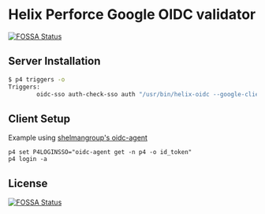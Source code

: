 # Helix Perforce Google OIDC validator
[![FOSSA Status](https://app.fossa.io/api/projects/git%2Bgithub.com%2FEmbarkStudios%2Fhelix-oidc.svg?type=shield)](https://app.fossa.io/projects/git%2Bgithub.com%2FEmbarkStudios%2Fhelix-oidc?ref=badge_shield)


## Server Installation
``` bash
$ p4 triggers -o
Triggers:
        oidc-sso auth-check-sso auth "/usr/bin/helix-oidc --google-client-id <google-client-id> validate --id %email% -c %clientip%"
```

## Client Setup
Example using [shelmangroup's oidc-agent](https://github.com/shelmangroup/oidc-agent)
```
p4 set P4LOGINSSO="oidc-agent get -n p4 -o id_token"
p4 login -a
```


## License
[![FOSSA Status](https://app.fossa.io/api/projects/git%2Bgithub.com%2FEmbarkStudios%2Fhelix-oidc.svg?type=large)](https://app.fossa.io/projects/git%2Bgithub.com%2FEmbarkStudios%2Fhelix-oidc?ref=badge_large)